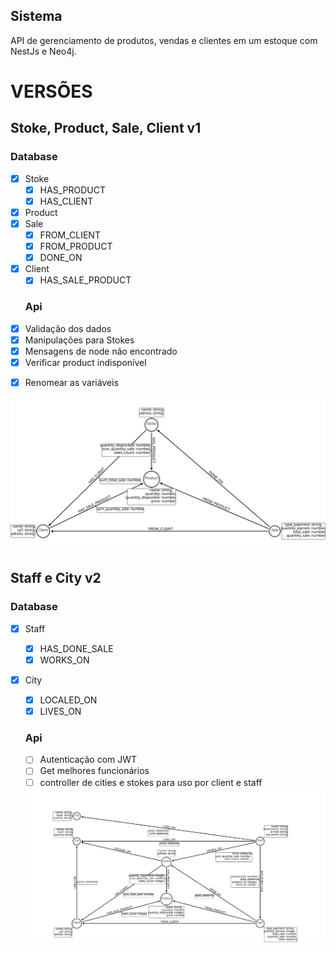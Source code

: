 
## Sistema
API de gerenciamento de produtos, vendas e clientes em um estoque com NestJs e Neo4j.


# VERSÕES
## Stoke, Product, Sale, Client v1
  ### Database
- [x] Stoke
  - [x] HAS_PRODUCT
  - [x] HAS_CLIENT
- [x] Product
- [x] Sale
  - [x] FROM_CLIENT
  - [x] FROM_PRODUCT 
  - [x] DONE_ON
- [x] Client
  - [x] HAS_SALE_PRODUCT 

  ### Api
- [x] Validação dos dados
- [x] Manipulações para Stokes
- [x] Mensagens de node não encontrado
- [x] Verificar product indisponível
<!-- - [ ] CONSTRAINTS nos nomes dos objetos -->
- [x] Renomear as variáveis

<img src="https://raw.githubusercontent.com/guimaraaes/products_sale-nestjs-neo4j/master/arrow-schema/v1.svg">

## Staff e City v2
  ### Database
- [x] Staff
  - [x] HAS_DONE_SALE
  - [x] WORKS_ON
- [x] City
  - [x] LOCALED_ON
  - [x] LIVES_ON

  ### Api
  - [ ] Autenticação com JWT
  - [ ] Get melhores funcionários
  - [ ] controller de cities e stokes para uso por client e staff
  <!-- - [ ] Get quantidade de clientes por cidade
  - [ ] Get quantidade de funcionários por cidade -->
  <!-- - [ ] Get clientes
  - [ ] Get produtos
  - [ ] Get funcionários
  - [ ] Get
   -->
  <img src="https://raw.githubusercontent.com/guimaraaes/products_sale-nestjs-neo4j/master/arrow-schema/v2.svg">

